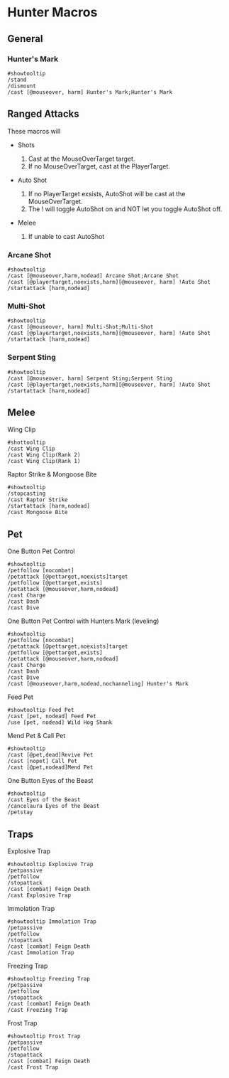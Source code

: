 # Hunter Macros

## General 

### Hunter's Mark
```
#showtooltip 
/stand
/dismount
/cast [@mouseover, harm] Hunter's Mark;Hunter's Mark
```

## Ranged Attacks
These macros will
* Shots
    1. Cast at the MouseOverTarget target.
    2. If no MouseOverTarget, cast at the PlayerTarget.

* Auto Shot
    1. If no PlayerTarget exsists, AutoShot will be cast at the MouseOverTarget.
    2. The ! will toggle AutoShot on and NOT let you toggle AutoShot off.

* Melee
    1. If unable to cast AutoShot



### Arcane Shot
```
#showtooltip
/cast [@mouseover,harm,nodead] Arcane Shot;Arcane Shot
/cast [@playertarget,noexists,harm][@mouseover, harm] !Auto Shot
/startattack [harm,nodead]
```

### Multi-Shot
```
#showtooltip
/cast [@mouseover, harm] Multi-Shot;Multi-Shot
/cast [@playertarget,noexists,harm][@mouseover, harm] !Auto Shot
/startattack [harm,nodead]
```

### Serpent Sting
```
#showtooltip
/cast [@mouseover, harm] Serpent Sting;Serpent Sting
/cast [@playertarget,noexists,harm][@mouseover, harm] !Auto Shot
/startattack [harm,nodead]
```

## Melee

Wing Clip
```
#shottooltip 
/cast Wing Clip
/cast Wing Clip(Rank 2)
/cast Wing Clip(Rank 1)
```

Raptor Strike & Mongoose Bite
```
#showtooltip
/stopcasting
/cast Raptor Strike
/startattack [harm,nodead]
/cast Mongoose Bite
```



## Pet

One Button Pet Control
```
#showtooltip
/petfollow [nocombat]
/petattack [@pettarget,noexists]target
/petfollow [@pettarget,exists]
/petattack [@mouseover,harm,nodead]
/cast Charge
/cast Dash
/cast Dive
```

One Button Pet Control with Hunters Mark (leveling)
```
#showtooltip
/petfollow [nocombat]
/petattack [@pettarget,noexists]target
/petfollow [@pettarget,exists]
/petattack [@mouseover,harm,nodead]
/cast Charge
/cast Dash
/cast Dive
/cast [@mouseover,harm,nodead,nochanneling] Hunter's Mark
```

Feed Pet
```
#showtooltip Feed Pet
/cast [pet, nodead] Feed Pet
/use [pet, nodead] Wild Hog Shank
```

Mend Pet & Call Pet
```
#showtooltip
/cast [@pet,dead]Revive Pet
/cast [nopet] Call Pet 
/cast [@pet,nodead]Mend Pet
```

One Button Eyes of the Beast
```
#showtooltip
/cast Eyes of the Beast
/cancelaura Eyes of the Beast
/petstay
```

## Traps

Explosive Trap
```
#showtooltip Explosive Trap
/petpassive
/petfollow
/stopattack
/cast [combat] Feign Death
/cast Explosive Trap
```

Immolation Trap
```
#showtooltip Immolation Trap
/petpassive
/petfollow
/stopattack
/cast [combat] Feign Death
/cast Immolation Trap
```

Freezing Trap
```
#showtooltip Freezing Trap
/petpassive
/petfollow
/stopattack
/cast [combat] Feign Death
/cast Freezing Trap
```

Frost Trap
```
#showtooltip Frost Trap
/petpassive
/petfollow
/stopattack
/cast [combat] Feign Death
/cast Frost Trap
```
